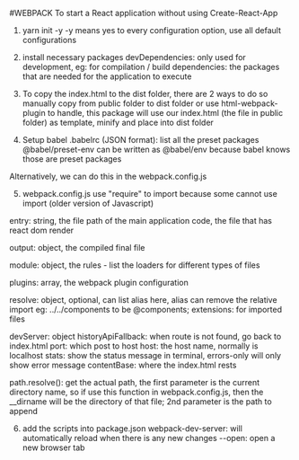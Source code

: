 #WEBPACK
To start a React application without using Create-React-App

1. yarn init -y
-y means yes to every configuration option, use all default configurations

2. install necessary packages
devDependencies: only used for development, eg: for compilation / build
dependencies: the packages that are needed for the application to execute

3. To copy the index.html to the dist folder, there are 2 ways to do so
manually copy from public folder to dist folder
or 
use html-webpack-plugin to handle, this package will use our index.html (the file in public folder) as template, minify and place into dist folder

4. Setup babel
.babelrc (JSON format): list all the preset packages
@babel/preset-env can be written as @babel/env because babel knows those are preset packages

Alternatively, we can do this in the webpack.config.js

5. webpack.config.js
use "require" to import because some cannot use import (older version of Javascript)

entry: string, the file path of the main application code, the file that has react dom render 

output: object, the compiled final file 

module: object, the rules - list the loaders for different types of files

plugins: array, the webpack plugin configuration

resolve: object, optional, can list alias here, alias can remove the relative import eg: ../../components to be @components; extensions: for imported files

devServer: object
    historyApiFallback: when route is not found, go back to index.html
    port: which post to host
    host: the host name, normally is localhost
    stats: show the status message in terminal, errors-only will only show error message 
    contentBase: where the index.html rests

path.resolve(): get the actual path, the first parameter is the current directory name, so if use this function in webpack.config.js, then the __dirname will be the directory of that file; 2nd parameter is the path to append

6. add the scripts into package.json
webpack-dev-server: will automatically reload when there is any new changes
--open: open a new browser tab

